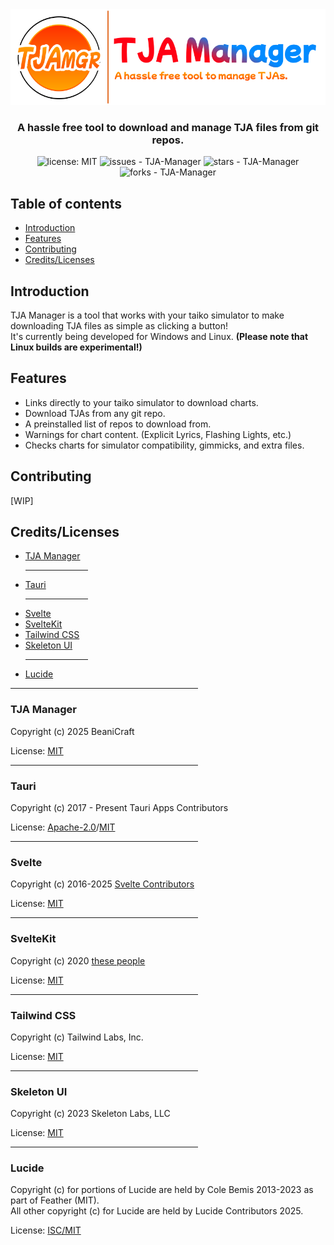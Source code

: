 <div align="center">
<img src="https://github.com/TJA-Manager/TJA-Manager/blob/main/src/lib/images/logo.png?raw=true" alt="TJAMGR logo">

<h3 align="center">A hassle free tool to download and manage TJA files from git repos.</h3>

<img src="https://img.shields.io/badge/license-MIT-e6722b?style=flat&labelColor=1f1f1f" alt="license: MIT"/>
<img src="https://img.shields.io/github/issues/TJA-Manager/TJA-Manager?style=flat&labelColor=1f1f1f" alt="issues - TJA-Manager">
<img src="https://img.shields.io/github/stars/TJA-Manager/TJA-Manager?style=flat&labelColor=1f1f1f" alt="stars - TJA-Manager">
<img src="https://img.shields.io/github/forks/TJA-Manager/TJA-Manager?style=social?style=flat&labelColor=1f1f1f" alt="forks - TJA-Manager">

<div align="left">
<nav>
	<h2>Table of contents</h2>
	<ul>
		<li><a href="#introduction">Introduction</a></li>
		<li><a href="#features">Features</a></li>
        <li><a href="#contributing">Contributing</a></li>
        <li><a href="#credits-licenses">Credits/Licenses</a></li>
	</ul>
</nav>

<!-- ============== -->
<h2 id="introduction">Introduction</h2>

<p>TJA Manager is a tool that works with your taiko simulator to make downloading TJA files as simple as clicking a button!
<br>It's currently being developed for Windows and Linux. <b>(Please note that Linux builds are experimental!)</b></p>
<!-- ============== -->

<!-- ============== -->
<h2 id="features">Features</h2>
<ul>
	<li>Links directly to your taiko simulator to download charts.</li>
	<li>Download TJAs from any git repo.</li>
	<li>A preinstalled list of repos to download from.</li>
	<li>Warnings for chart content. (Explicit Lyrics, Flashing Lights, etc.)</li>
	<li>Checks charts for simulator compatibility, gimmicks, and extra files.</li>
</ul>
<!-- ============== -->

<!-- ============== -->
<h2 id="contributing">Contributing</h2>
[WIP]
<!-- ============== -->

<!-- ============== -->
<h2 id="credits-licenses">Credits/Licenses</h2>
<ul>
	<li><a href="#tjamgr">TJA Manager</a></li>
	<hr width="100" align="left">
	<li><a href="#tauri">Tauri</a></li>
	<hr width="100" align="left">
	<li><a href="#svelte">Svelte</a></li>
	<li><a href="#sveltekit">SvelteKit</a></li>
    <li><a href="#tailwind-css">Tailwind CSS</a></li>
	<li><a href="#skeleton-ui">Skeleton UI</a></li>
	<hr width="100" align="left">
    <li><a href="#lucide">Lucide</a></li>
</ul>

<hr width="300" align="left">

<!-- ==== -->
<h3 id="tjamgr">TJA Manager</h3>
<p>Copyright (c) 2025 BeaniCraft</p>

<p>License: <a href="https://github.com/TJA-Manager/TJA-Manager?tab=MIT-1-ov-file">MIT</a>

<hr width="300" align="left">
<!-- ==== -->

<!-- ==== -->
<h3 id="tauri">Tauri</h3>
<p>Copyright (c) 2017 - Present Tauri Apps Contributors</p>

<p>License: <a href="https://github.com/tauri-apps/tauri?tab=Apache-2.0-1-ov-file">Apache-2.0</a>/<a href="https://github.com/tauri-apps/tauri?tab=MIT-2-ov-file">MIT</a></p>

<hr width="300" align="left">
<!-- ==== -->

<!-- ==== -->
<h3 id="svelte">Svelte</h3>
<p>Copyright (c) 2016-2025 <a href="https://github.com/sveltejs/svelte/graphs/contributors">Svelte Contributors</a></p>

<p>License: <a href="https://github.com/sveltejs/svelte?tab=MIT-1-ov-file">MIT</a></p>

<hr width="300" align="left">
<!-- ==== -->

<!-- ==== -->
<h3 id="sveltekit">SvelteKit</h3>
<p>Copyright (c) 2020 <a href="https://github.com/sveltejs/kit/graphs/contributors">these people</a></p>

<p>License: <a href="https://github.com/sveltejs/kit?tab=MIT-1-ov-file">MIT</a></p>

<hr width="300" align="left">
<!-- ==== -->

<!-- ==== -->
<h3 id="tailwind-css">Tailwind CSS</h3>
<p>Copyright (c) Tailwind Labs, Inc.</p>

<p>License: <a href="https://github.com/tailwindlabs/tailwindcss?tab=MIT-1-ov-file">MIT</a></p>

<hr width="300" align="left">
<!-- ==== -->

<!-- ==== -->
<h3 id="skeleton-ui">Skeleton UI</h3>
<p>Copyright (c) 2023 Skeleton Labs, LLC</p>

<p>License: <a href="https://github.com/skeletonlabs/skeleton?tab=MIT-1-ov-file">MIT</a></p>

<hr width="300" align="left">
<!-- ==== -->

<!-- ==== -->
<h3 id="lucide">Lucide</h3>

<p>Copyright (c) for portions of Lucide are held by Cole Bemis 2013-2023 as part of Feather (MIT). 
<br>All other copyright (c) for Lucide are held by Lucide Contributors 2025.</p>

<p>License: <a href="https://github.com/lucide-icons/lucide?tab=License-1-ov-file">ISC/MIT</a></p>
<!-- ==== -->
<!-- ============== -->
</div>
</div>
